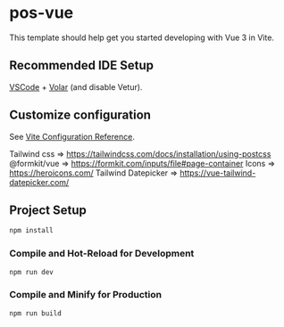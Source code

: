 # pos-vue

This template should help get you started developing with Vue 3 in Vite.

## Recommended IDE Setup

[VSCode](https://code.visualstudio.com/) + [Volar](https://marketplace.visualstudio.com/items?itemName=Vue.volar) (and disable Vetur).

## Customize configuration

See [Vite Configuration Reference](https://vite.dev/config/).

Tailwind css => https://tailwindcss.com/docs/installation/using-postcss
@formkit/vue => https://formkit.com/inputs/file#page-container
Icons => https://heroicons.com/
Tailwind Datepicker => https://vue-tailwind-datepicker.com/

## Project Setup

```sh
npm install
```

### Compile and Hot-Reload for Development

```sh
npm run dev
```

### Compile and Minify for Production

```sh
npm run build
```
